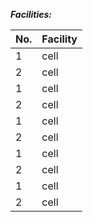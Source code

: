 ***Facilities:***

| No. | Facility |
| ------ | ------ |
| 1 | cell |
| 2 | cell | 
| 1 | cell |
| 2 | cell | 
| 1 | cell |
| 2 | cell | 
| 1 | cell |
| 2 | cell | 
| 1 | cell |
| 2 | cell | 